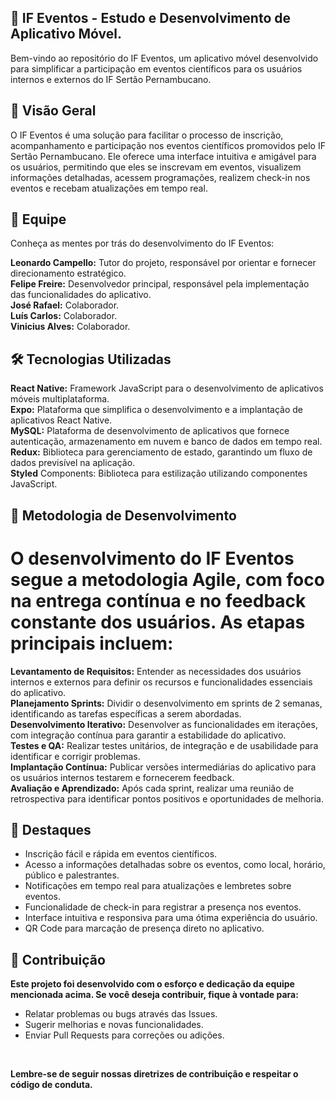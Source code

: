 ## **📱 IF Eventos - Estudo e Desenvolvimento de Aplicativo Móvel.**
Bem-vindo ao repositório do IF Eventos, um aplicativo móvel desenvolvido para simplificar a participação em eventos científicos para os usuários internos e externos do IF Sertão Pernambucano.

## **🚀 Visão Geral**
O IF Eventos é uma solução para facilitar o processo de inscrição, acompanhamento e participação nos eventos científicos promovidos pelo IF Sertão Pernambucano. Ele oferece uma interface intuitiva e amigável para os usuários, permitindo que eles se inscrevam em eventos, visualizem informações detalhadas, acessem programações, realizem check-in nos eventos e recebam atualizações em tempo real.

## **👥 Equipe**
Conheça as mentes por trás do desenvolvimento do IF Eventos:

**Leonardo Campello:** Tutor do projeto, responsável por orientar e fornecer direcionamento estratégico.<br>
**Felipe Freire:** Desenvolvedor principal, responsável pela implementação das funcionalidades do aplicativo.<br>
**José Rafael:** Colaborador.<br>
**Luís Carlos:** Colaborador.<br>
**Vinicius Alves:** Colaborador.<br>

## **🛠️ Tecnologias Utilizadas**
**React Native:** Framework JavaScript para o desenvolvimento de aplicativos móveis multiplataforma.<br>
**Expo:** Plataforma que simplifica o desenvolvimento e a implantação de aplicativos React Native.<br>
**MySQL:** Plataforma de desenvolvimento de aplicativos que fornece autenticação, armazenamento em nuvem e banco de dados em tempo real.<br>
**Redux:** Biblioteca para gerenciamento de estado, garantindo um fluxo de dados previsível na aplicação.<br>
**Styled** Components: Biblioteca para estilização utilizando componentes JavaScript.<br>

## **📝 Metodologia de Desenvolvimento**
# O desenvolvimento do IF Eventos segue a metodologia Agile, com foco na entrega contínua e no feedback constante dos usuários. As etapas principais incluem:

**Levantamento de Requisitos:** Entender as necessidades dos usuários internos e externos para definir os recursos e funcionalidades essenciais do aplicativo. <br>
**Planejamento Sprints:** Dividir o desenvolvimento em sprints de 2 semanas, identificando as tarefas específicas a serem abordadas.<br>
**Desenvolvimento Iterativo:** Desenvolver as funcionalidades em iterações, com integração contínua para garantir a estabilidade do aplicativo.<br>
**Testes e QA:** Realizar testes unitários, de integração e de usabilidade para identificar e corrigir problemas.<br>
**Implantação Contínua:** Publicar versões intermediárias do aplicativo para os usuários internos testarem e fornecerem feedback.<br>
**Avaliação e Aprendizado:** Após cada sprint, realizar uma reunião de retrospectiva para identificar pontos positivos e oportunidades de melhoria.<br>

## **🌟 Destaques**
- Inscrição fácil e rápida em eventos científicos.<br>
- Acesso a informações detalhadas sobre os eventos, como local, horário, público e palestrantes.<br>
- Notificações em tempo real para atualizações e lembretes sobre eventos.<br>
- Funcionalidade de check-in para registrar a presença nos eventos.<br>
- Interface intuitiva e responsiva para uma ótima experiência do usuário.<br>
- QR Code para marcação de presença direto no aplicativo.<br>

## **🤝 Contribuição**

 **Este projeto foi desenvolvido com o esforço e dedicação da equipe mencionada acima. Se você deseja contribuir, fique à vontade para:**<br>

- Relatar problemas ou bugs através das Issues.<br>
- Sugerir melhorias e novas funcionalidades.<br>
- Enviar Pull Requests para correções ou adições.<br>
<br>

**Lembre-se de seguir nossas diretrizes de contribuição e respeitar o código de conduta.**
